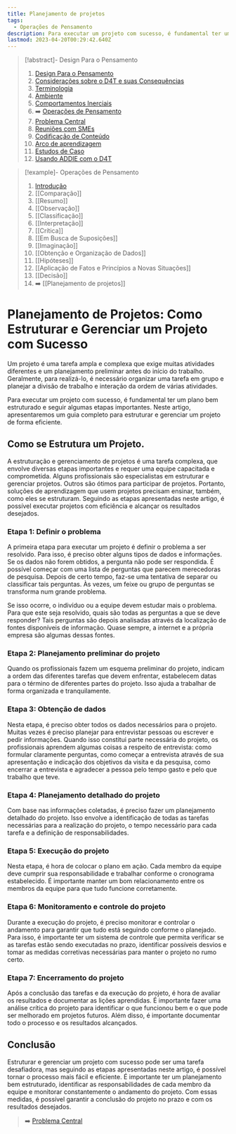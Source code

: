```yaml
---
title: Planejamento de projetos
tags:
  - Operações de Pensamento
description: Para executar um projeto com sucesso, é fundamental ter um plano bem estruturado e seguir algumas etapas importantes
lastmod: 2023-04-20T00:29:42.640Z
---
```


>[!abstract]- Design Para o Pensamento
>
>1. [Design Para o Pensamento](../Design%20Para%20o%20Pensamento.md)
>2. [Considerações sobre o D4T e suas Consequências](../Considerações%20sobre%20o%20D4T%20e%20suas%20Consequências.md)
>3. [Terminologia](../Terminologia.md)
>4. [Ambiente](../Dia%20a%20dia%20do%20Designer%20Instrucional/Ambiente.md)
>5. [Comportamentos Inerciais](../Comportamentos%20Inerciais/Comportamentos%20Inerciais.md)
>6. ➡️ [Operações de Pensamento](Operações%20de%20Pensamento.md)
>5. [Problema Central](../Dia%20a%20dia%20do%20Designer%20Instrucional/Problema%20Central.md)
>6. [Reuniões com SMEs](../Dia%20a%20dia%20do%20Designer%20Instrucional/Reuniões%20com%20SMEs.md)
>7. [Codificação de Conteúdo](../Dia%20a%20dia%20do%20Designer%20Instrucional/Codificação%20de%20Conteúdo.md)
>8. [Arco de aprendizagem](../Dia%20a%20dia%20do%20Designer%20Instrucional/Arco%20de%20aprendizagem.md)
>9. [Estudos de Caso](../Estudos%20de%20caso/Estudos%20de%20Caso.md)
>10. [Usando ADDIE com o D4T](../Dia%20a%20dia%20do%20Designer%20Instrucional/Usando%20ADDIE%20com%20o%20D4T.md)

>[!example]- Operações de Pensamento
>
>1. [Introdução](Operações%20de%20Pensamento.md)
>2. [[Comparação]]
>3. [[Resumo]]
>4. [[Observação]]
>5. [[Classificação]]
>6. [[Interpretação]]
>7. [[Crítica]]
>8. [[Em Busca de Suposições]]
>9. [[Imaginação]]
>10. [[Obtenção e Organização de Dados]]
>11. [[Hipóteses]]
>12. [[Aplicação de Fatos e Princípios a Novas Situações]]
>13. [[Decisão]]
>14. ➡️ [[Planejamento de projetos]]

# Planejamento de Projetos: Como Estruturar e Gerenciar um Projeto com Sucesso

Um projeto é uma tarefa ampla e complexa que exige muitas atividades diferentes e um planejamento preliminar antes do início do trabalho. Geralmente, para realizá-lo, é necessário organizar uma tarefa em grupo e planejar a divisão de trabalho e interação da ordem de várias atividades.

Para executar um projeto com sucesso, é fundamental ter um plano bem estruturado e seguir algumas etapas importantes. Neste artigo, apresentaremos um guia completo para estruturar e gerenciar um projeto de forma eficiente.

## Como se Estrutura um Projeto.

A estruturação e gerenciamento de projetos é uma tarefa complexa, que envolve diversas etapas importantes e requer uma equipe capacitada e comprometida. Alguns profissionais são especialistas em estruturar e gerenciar projetos. Outros são ótimos para participar de projetos. Portanto, soluções de aprendizagem que usem projetos precisam ensinar, também, como eles se estruturam. Seguindo as etapas apresentadas neste artigo, é possível executar projetos com eficiência e alcançar os resultados desejados.

### Etapa 1: Definir o problema

A primeira etapa para executar um projeto é definir o problema a ser resolvido. Para isso, é preciso obter alguns tipos de dados e informações. Se os dados não forem obtidos, a pergunta não pode ser respondida. É possível começar com uma lista de perguntas que parecem merecedoras de pesquisa. Depois de certo tempo, faz-se uma tentativa de separar ou classificar tais perguntas. Às vezes, um feixe ou grupo de perguntas se transforma num grande problema.

Se isso ocorre, o indivíduo ou a equipe devem estudar mais o problema. Para que este seja resolvido, quais são todas as perguntas a que se deve responder? Tais perguntas são depois analisadas através da localização de fontes disponíveis de informação. Quase sempre, a internet e a própria empresa são algumas dessas fontes.

### Etapa 2: Planejamento preliminar do projeto

Quando os profissionais fazem um esquema preliminar do projeto, indicam a ordem das diferentes tarefas que devem enfrentar, estabelecem datas para o término de diferentes partes do projeto. Isso ajuda a trabalhar de forma organizada e tranquilamente.

### Etapa 3: Obtenção de dados

Nesta etapa, é preciso obter todos os dados necessários para o projeto. Muitas vezes é preciso planejar para entrevistar pessoas ou escrever e pedir informações. Quando isso constitui parte necessária do projeto, os profissionais aprendem algumas coisas a respeito de entrevista: como formular claramente perguntas, como começar a entrevista através de sua apresentação e indicação dos objetivos da visita e da pesquisa, como encerrar a entrevista e agradecer a pessoa pelo tempo gasto e pelo que trabalho que teve.

### Etapa 4: Planejamento detalhado do projeto

Com base nas informações coletadas, é preciso fazer um planejamento detalhado do projeto. Isso envolve a identificação de todas as tarefas necessárias para a realização do projeto, o tempo necessário para cada tarefa e a definição de responsabilidades.

### Etapa 5: Execução do projeto

Nesta etapa, é hora de colocar o plano em ação. Cada membro da equipe deve cumprir sua responsabilidade e trabalhar conforme o cronograma estabelecido. É importante manter um bom relacionamento entre os membros da equipe para que tudo funcione corretamente.

### Etapa 6: Monitoramento e controle do projeto

Durante a execução do projeto, é preciso monitorar e controlar o andamento para garantir que tudo está seguindo conforme o planejado. Para isso, é importante ter um sistema de controle que permita verificar se as tarefas estão sendo executadas no prazo, identificar possíveis desvios e tomar as medidas corretivas necessárias para manter o projeto no rumo certo.

### Etapa 7: Encerramento do projeto

Após a conclusão das tarefas e da execução do projeto, é hora de avaliar os resultados e documentar as lições aprendidas. É importante fazer uma análise crítica do projeto para identificar o que funcionou bem e o que pode ser melhorado em projetos futuros. Além disso, é importante documentar todo o processo e os resultados alcançados.

## Conclusão

Estruturar e gerenciar um projeto com sucesso pode ser uma tarefa desafiadora, mas seguindo as etapas apresentadas neste artigo, é possível tornar o processo mais fácil e eficiente. É importante ter um planejamento bem estruturado, identificar as responsabilidades de cada membro da equipe e monitorar constantemente o andamento do projeto. Com essas medidas, é possível garantir a conclusão do projeto no prazo e com os resultados desejados.

> ➡️ [Problema Central](../Dia%20a%20dia%20do%20Designer%20Instrucional/Problema%20Central.md)